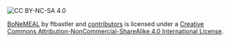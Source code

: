 ![CC BY-NC-SA 4.0](https://i.creativecommons.org/l/by-nc-sa/4.0/80x15.png)

[BoNeMEAL](https://github.com/ftbastler/BoNeMEAL) by ftbastler and [contributors](https://github.com/ftbastler/BoNeMEAL/graphs/contributors) is licensed under a [Creative Commons Attribution-NonCommercial-ShareAlike 4.0 International License](http://creativecommons.org/licenses/by-nc-sa/4.0/).
